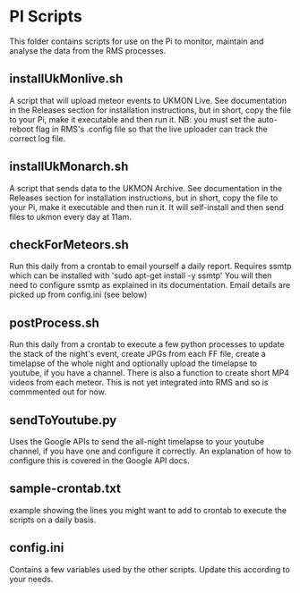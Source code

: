 PI Scripts
=========
This folder contains scripts for use on the Pi to monitor, maintain and analyse the
data from the RMS processes.

installUkMonlive.sh
-------------------
A script that will upload meteor events to UKMON Live. See documentation in the 
Releases section for installation instructions, but in short, copy the file to your Pi,
make it executable and then run it. NB: you must set the auto-reboot flag in RMS's 
.config file so that the live uploader can track the correct log file. 

installUkMonarch.sh
-------------------
A script that sends data to the UKMON Archive. See documentation in the 
Releases section for installation instructions, but in short, copy the file to your Pi,
make it executable and then run it. It will self-install and then send files to ukmon every day at 11am.

checkForMeteors.sh
------------------
Run this daily from a crontab to email yourself a daily report. 
Requires ssmtp which can be installed with 'sudo apt-get install -y ssmtp'
You will then need to configure ssmtp as explained in its documentation. Email 
details are picked up from config.ini (see below)

postProcess.sh
--------------
Run this daily from a crontab to execute a few python processes to update the
stack of the night's event, create JPGs from each FF file, create a timelapse of 
the whole night and optionally upload the timelapse to youtube, if you have a 
channel. 
There is also a function to create short MP4 videos from each meteor. This is
not yet integrated into RMS and so is commmented out for now. 

sendToYoutube.py
----------------
Uses the Google APIs to send the all-night timelapse to your youtube channel, if 
you have one and configure it correctly. An explanation of how to configure this
is covered in the Google API docs. 

sample-crontab.txt
------------------
example showing the lines you might want to add to crontab to execute the scripts
on a daily basis. 

config.ini
----------
Contains a few variables used by the other scripts. Update this according to your
needs. 

